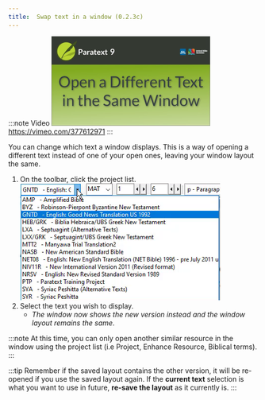 ```yaml
---
title:  Swap text in a window (0.2.3c)
---
```


:::note Video
[![ ](../../media/0.2.3c.png)](https://vimeo.com/377612971)  
https://vimeo.com/377612971
:::

You can change which text a window displays. This is a way of opening a different text instead of one of your open ones, leaving your window layout the same.

1.  On the toolbar, click the project list.  
    ![](../../media/d95a9addf8aef86dd5e1ced5115bfd98.png)  
1.  Select the text you wish to display.  
    -  *The window now shows the new version instead and the window layout remains the same*.

:::note
At this time, you can only open another similar resource in the window using the project list (i.e Project, Enhance Resource, Biblical terms).
:::

:::tip
Remember if the saved layout contains the other version, it will be re-opened if you use the saved layout again.  If the **current text** selection is what you want to use in future, **re-save the layout** as it currently is.
:::

